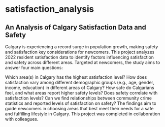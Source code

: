 # satisfaction_analysis
## An Analysis of Calgary Satisfaction Data and Safety


Calgary is experiencing a record surge in population growth, making safety and satisfaction key considerations for newcomers. This project analyzes 2022 resident satisfaction data to identify factors influencing satisfaction and safety across different areas. Targeted at newcomers, the study aims to answer four main questions:

Which area(s) in Calgary has the highest satisfaction level?
How does satisfaction vary among different demographic groups (e.g., age, gender, income, education) in different areas of Calgary?
How safe do Calgarians feel, and what areas report higher safety levels? Does safety correlate with satisfaction levels?
Can we find relationships between community crime statistics and reported levels of satisfaction on safety?
The findings aim to guide newcomers in choosing areas that best meet their needs for a safe and fulfilling lifestyle in Calgary. This project was completed in collaboration with colleagues.
